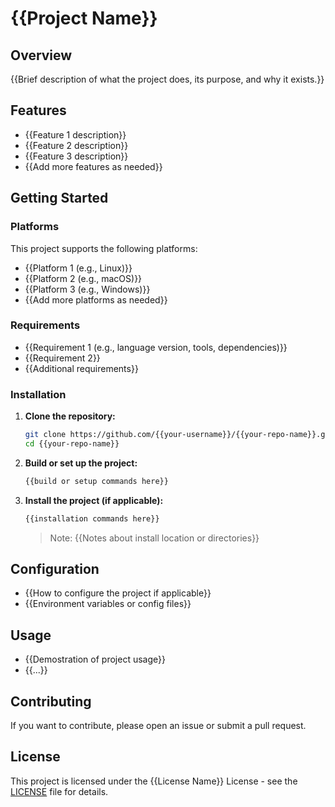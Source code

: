 # {{Project Name}}

## Overview

{{Brief description of what the project does, its purpose, and why it exists.}}

## Features

- {{Feature 1 description}}
- {{Feature 2 description}}
- {{Feature 3 description}}
- {{Add more features as needed}}

## Getting Started

### Platforms

This project supports the following platforms:

- {{Platform 1 (e.g., Linux)}}
- {{Platform 2 (e.g., macOS)}}
- {{Platform 3 (e.g., Windows)}}
- {{Add more platforms as needed}}

### Requirements

- {{Requirement 1 (e.g., language version, tools, dependencies)}}
- {{Requirement 2}}
- {{Additional requirements}}

### Installation

1. **Clone the repository:**
    ```sh
    git clone https://github.com/{{your-username}}/{{your-repo-name}}.git
    cd {{your-repo-name}}
    ```

2. **Build or set up the project:**
    ```sh
    {{build or setup commands here}}
    ```

3. **Install the project (if applicable):**
    ```sh
    {{installation commands here}}
    ```
    > Note: {{Notes about install location or directories}}

## Configuration

- {{How to configure the project if applicable}}
- {{Environment variables or config files}}

## Usage

- {{Demostration of project usage}}
- {{...}}

## Contributing

If you want to contribute, please open an issue or submit a pull request.

## License

This project is licensed under the {{License Name}} License - see the [LICENSE](LICENSE) file for details.
